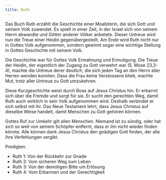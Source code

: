 ```yaml
---
title: Ruth
---
```


Das Buch Ruth erzählt die Geschichte einer Moabiterin, die sich Gott und seinem Volk zuwendet. Es spielt in einer Zeit, in der Israel sich von seinem Herrn abwandte und Götter anderer Völker anbetete. Dieser Untreue wird nun die Treue einer Heidin gegenübergestellt. Am Ende wird Ruth nicht nur in Gottes Volk aufgenommen, sondern gewinnt sogar eine wichtige Stellung in Gottes Geschichte mit seinem Volk.

Die Geschichte war für Gottes Volk Ermahnung und Ermutigung. Die Treue der Heidin, der eigentlich der Zugang zu Gott verwehrt war (5. Mose 23,3-4), machte die Untreue derer deutlich, die sich jeden Tag an den Herrn aller Herren wenden konnten. Dass die Frau keine Verstossene blieb, machte Mut, trotz aller Untreue zu Gott umzukehren.

Diese Kurzgeschichte weist durch Boas auf Jesus Christus hin. Er erbarmt sich über die Fremde und sorgt für sie. Er sucht den gerechten Weg, damit Ruth auch wirklich in sein Volk aufgenommen wird. Deshalb verbindet er sich selbst mit ihr. Das Neue Testament lehrt, dass Jesus Christus auf dieselbe Weise handelt, damit Menschen zu Gott gehören können.

Gottes Ruf zur Umkehr gilt allen Menschen. Niemand ist zu sündig, oder hat sich so weit von seinem Schöpfer entfernt, dass er ihn nicht wieder finden könnte. Alle können dank Jesus Christus den gnädigen Gott finden, der alle ihre Verfehlungen vergibt.

Predigten:

- Ruth 1: Von der Rückkehr zur Gnade
- Ruth 2: Vom sicheren Weg zum Leben
- Ruth 3: Von der demütigen Bitte um Erlösung
- Ruth 4: Vom Erbarmen und der Gerechtigkeit

